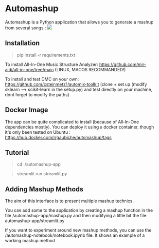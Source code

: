 # Automashup

Automashup is a Python application that allows you to generate a mashup from several songs :
![](https://github.com/huyhoangpjn/AutoMashup/blob/main/app.gif)

## Installation

> pip install -r requirements.txt

To install All-In-One Music Structure Analyzer: https://github.com/mir-aidj/all-in-one/tree/main (LINUX, MACOS RECOMMANDED!)

To install and test DMC on your own: https://github.com/csteinmetz1/automix-toolkit (clone + set up (modify sklearn --> scikit-learn in the setup.py) and test directly on your machine, dont forget to modify the paths) 

## Docker Image

The app can be quite complicated to install (because of All-In-One dependencies mostly). You can deploy it using a docker container, though it's only been tested on Ubuntu : 
https://hub.docker.com/r/gaubiche/automashup/tags


## Tutorial

> cd ./automashup-app

> streamlit run streamlit.py

## Adding Mashup Methods

The aim of this interface is to present multiple mashup technics.

You can add some to the application by creating a mashup function in the file /automashup-app/mashup.py and then modifying a little bit the file automashup-app/streamlit.py

If you want to experiment around new mashup methods, you can use the /automashup-notebook/notebook.ipynb file. It shows an example of a working mashup method
